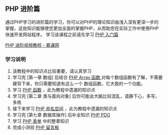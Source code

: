 ## PHP 进阶篇

通过PHP学习的进阶篇的学习，你可以对PHP的理论知识由浅入深有更深一步的掌握，这些知识能够使您更加全面的掌握PHP，从而助您在实际工作中使用PHP快速开发网站程序。 学习该课程之前请先学习 [PHP 入门篇](/chapter1/section1.2.md)

[PHP 进阶视频教程 - 慕课网](http://www.imooc.com/learn/26)

### 学习说明

1. 该教程中的知识点比较重要，请认真学习
2. 学习完 \[第一章 数组\] 后结合 [PHP Array 函数 ](https://www.runoob.com/php/php-ref-array.html) 对每个数组函数有了解，不需要硬背下来，你只需要知道有这么一个 数组函数，它大致的一个功能。
3. 学习 [PHP 函数](https://www.runoob.com/php/php-functions.html) ，此为教程中遗漏的知识点
4. 学习完 \[第二章 类与面向对象\] 后你可能会大脑比较混乱，请静下心，多写，多练
5. 接下来学习 [PHP 命名空间](https://www.runoob.com/php/php-namespace.html) ，此为教程中遗漏的知识点
6. 学习完 \[第七章 数据库操作\] 后补全知识 [PHP PDO](https://www.runoob.com/php/php-pdo.html)
7. 学习 [PHP 表单](https://www.runoob.com/php/php-forms.html) 中的整章知识
8. 完成小测验 [PHP 留言板](/xiao-ce-yan/php-liu-yan-ban.md)



